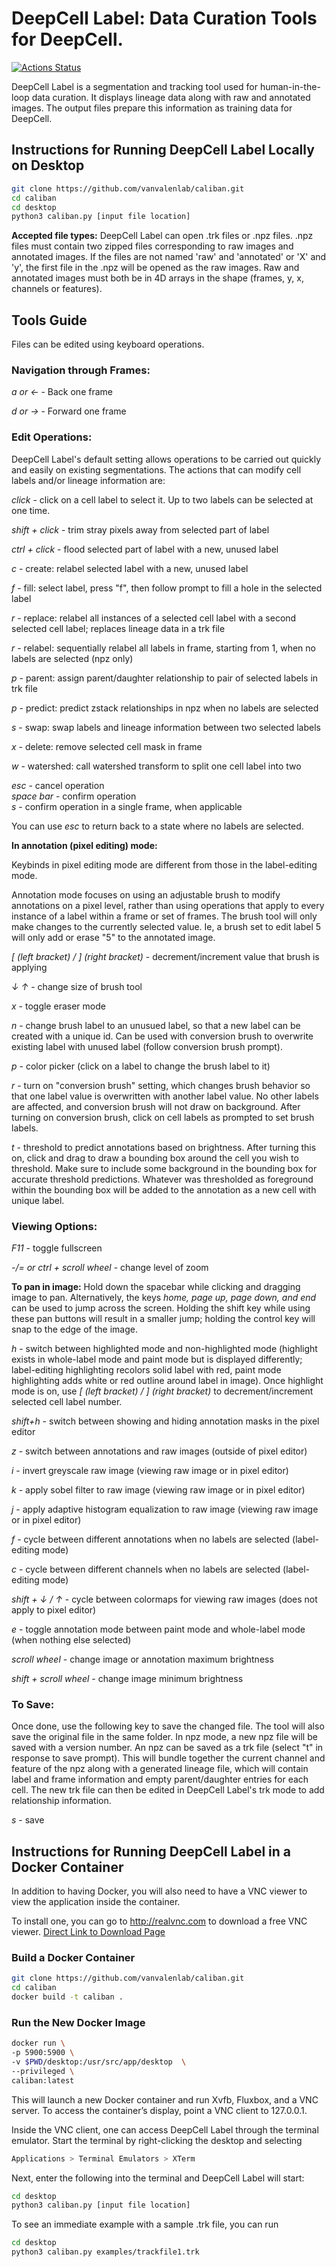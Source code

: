 # DeepCell Label: Data Curation Tools for DeepCell.
[![Actions Status](https://github.com/vanvalenlab/caliban/workflows/browser/badge.svg)](https://github.com/vanvalenlab/caliban/actions)

DeepCell Label is a segmentation and tracking tool used for human-in-the-loop data curation. It displays lineage data along with raw and annotated images. The output files prepare this information as training data for DeepCell.

## Instructions for Running DeepCell Label Locally on Desktop
```bash
git clone https://github.com/vanvalenlab/caliban.git
cd caliban
cd desktop
python3 caliban.py [input file location]
```

**Accepted file types:**
DeepCell Label can open .trk files or .npz files. .npz files must contain two zipped files corresponding to raw images and annotated images. If the files are not named 'raw' and 'annotated' or 'X' and 'y', the first file in the .npz will be opened as the raw images. Raw and annotated images must both be in 4D arrays in the shape (frames, y, x, channels or features).

## Tools Guide
Files can be edited using keyboard operations.

### Navigation through Frames:

*a or &larr;* - Back one frame  

*d or &rarr;* - Forward one frame


### Edit Operations:

DeepCell Label's default setting allows operations to be carried out quickly and easily on existing segmentations. The actions that can modify cell labels and/or lineage information are:

*click* - click on a cell label to select it. Up to two labels can be selected at one time.

*shift + click* - trim stray pixels away from selected part of label

*ctrl + click* - flood selected part of label with a new, unused label

*c* - create: relabel selected label with a new, unused label

*f* - fill: select label, press "f", then follow prompt to fill a hole in the selected label

*r* - replace: relabel all instances of a selected cell label with a second selected cell label; replaces lineage data in a trk file

*r* - relabel: sequentially relabel all labels in frame, starting from 1, when no labels are selected (npz only)

*p* - parent: assign parent/daughter relationship to pair of selected labels in trk file

*p* - predict: predict zstack relationships in npz when no labels are selected

*s* - swap: swap labels and lineage information between two selected labels  

*x* - delete: remove selected cell mask in frame

*w* - watershed: call watershed transform to split one cell label into two


*esc* - cancel operation  
*space bar* - confirm operation  
*s* - confirm operation in a single frame, when applicable

You can use *esc* to return back to a state where no labels are selected.

**In annotation (pixel editing) mode:**

Keybinds in pixel editing mode are different from those in the label-editing mode.

Annotation mode focuses on using an adjustable brush to modify annotations on a pixel level, rather than using operations that apply to every instance of a label within a frame or set of frames. The brush tool will only make changes to the currently selected value. Ie, a brush set to edit label 5 will only add or erase "5" to the annotated image.

*[ (left bracket) / ] (right bracket)* - decrement/increment value that brush is applying

*&darr; &uarr;* - change size of brush tool

*x* - toggle eraser mode

*n* - change brush label to an unusued label, so that a new label can be created with a unique id. Can be used with conversion brush to overwrite existing label with unused label (follow conversion brush prompt).

*p* - color picker (click on a label to change the brush label to it)

*r* - turn on "conversion brush" setting, which changes brush behavior so that one label value is overwritten with another label value. No other labels are affected, and conversion brush will not draw on background. After turning on conversion brush, click on cell labels as prompted to set brush labels.

*t* - threshold to predict annotations based on brightness. After turning this on, click and drag to draw a bounding box around the cell you wish to threshold. Make sure to include some background in the bounding box for accurate threshold predictions. Whatever was thresholded as foreground within the bounding box will be added to the annotation as a new cell with unique label.


### Viewing Options:

*F11* - toggle fullscreen

*-/= or ctrl + scroll wheel* - change level of zoom

**To pan in image:** Hold down the spacebar while clicking and dragging image to pan. Alternatively, the keys *home, page up, page down, and end* can be used to jump across the screen. Holding the shift key while using these pan buttons will result in a smaller jump; holding the control key will snap to the edge of the image.

*h* - switch between highlighted mode and non-highlighted mode (highlight exists in whole-label mode and paint mode but is displayed differently; label-editing highlighting recolors solid label with red, paint mode highlighting adds white or red outline around label in image). Once highlight mode is on, use *[ (left bracket) / ] (right bracket)* to decrement/increment selected cell label number.

*shift+h* - switch between showing and hiding annotation masks in the pixel editor

*z* - switch between annotations and raw images (outside of pixel editor)

*i* - invert greyscale raw image (viewing raw image or in pixel editor)

*k* - apply sobel filter to raw image (viewing raw image or in pixel editor)

*j* - apply adaptive histogram equalization to raw image (viewing raw image or in pixel editor)

*f* - cycle between different annotations when no labels are selected (label-editing mode)

*c* - cycle between different channels when no labels are selected (label-editing mode)

*shift + &darr; / &uarr;* - cycle between colormaps for viewing raw images (does not apply to pixel editor)

*e* - toggle annotation mode between paint mode and whole-label mode (when nothing else selected)

*scroll wheel* - change image or annotation maximum brightness

*shift + scroll wheel* - change image minimum brightness


### To Save:

Once done, use the following key to save the changed file.
The tool will also save the original file in the same folder.
In npz mode, a new npz file will be saved with a version number. An npz can be saved as a trk file (select "t" in response to save prompt). This will bundle together the current channel and feature of the npz along with a generated lineage file, which will contain label and frame information and empty parent/daughter entries for each cell. The new trk file can then be edited in DeepCell Label's trk mode to add relationship information.

*s* - save


## Instructions for Running DeepCell Label in a Docker Container

In addition to having Docker, you will also need to have a VNC viewer to view the application inside the container.

To install one, you can go to http://realvnc.com to download a free VNC viewer.
[Direct Link to Download Page](https://www.realvnc.com/en/connect/download/viewer/)

### Build a Docker Container

```bash
git clone https://github.com/vanvalenlab/caliban.git
cd caliban
docker build -t caliban .
```
### Run the New Docker Image

```bash
docker run \
-p 5900:5900 \
-v $PWD/desktop:/usr/src/app/desktop  \
--privileged \
caliban:latest
```
This will launch a new Docker container and run Xvfb, Fluxbox, and a VNC server. To access the container’s display, point a VNC client to 127.0.0.1.

Inside the VNC client, one can access DeepCell Label through the terminal emulator. Start the terminal by right-clicking the desktop and selecting

```bash
Applications > Terminal Emulators > XTerm
```
Next, enter the following into the terminal and DeepCell Label will start:

```bash
cd desktop
python3 caliban.py [input file location]
```

To see an immediate example with a sample .trk file, you can run

```bash
cd desktop
python3 caliban.py examples/trackfile1.trk
```

